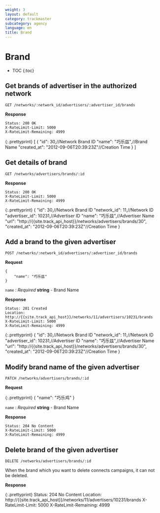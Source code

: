 ```yaml
---
weight: 3
layout: default
category: trackmaster
subcategory: agency
language: en
title: Brand
---
```


# Brand #

* TOC
{:toc}


## Get brands of advertiser in the authorized network

    GET /networks/:network_id/advertisers/:advertiser_id/brands

**Response**

    Status: 200 OK
    X-RateLimit-Limit: 5000
    X-RateLimit-Remaining: 4999


{:.prettyprint}
    [
      {
        "id": 30,//Network Brand ID
        "name": "巧乐兹",//Brand Name
        "created_at": "2012-09-06T20:39:23Z"//Creation Time
      }
    ]


## Get details of brand

    GET /networks/advertisers/brands/:id

**Response**

    Status: 200 OK
    X-RateLimit-Limit: 5000
    X-RateLimit-Remaining: 4999

{:.prettyprint}
    {
        "id": 30,//Network Brand ID
        "network_id": 11,//Network ID
        "advertiser_id": 10231,//Advertiser ID
        "name": "巧乐兹",//Advertiser Name
        "url": "http://{{site.track_api_host}}/networks/advertisers/brands/30",
        "created_at": "2012-09-06T20:39:23Z"//Creation Time
    }


## Add a brand to the given advertiser 

    POST /networks/:network_id/advertisers/:advertiser_id/brands

**Request**

    {
        "name": "巧乐兹"
    }

`name`
: _Required_ **string** - Brand Name

**Response**

    Status: 201 Created 
    Location: http://{{site.track_api_host}}/networks/11/advertisers/10231/brands
    X-RateLimit-Limit: 5000
    X-RateLimit-Remaining: 4999

{:.prettyprint}
    {
        "id": 30,//Network Brand ID
        "network_id": 11,//Network ID
        "advertiser_id": 10231,//Advertiser ID
        "name": "巧乐兹",//Advertiser Name
        "url": "http://{{site.track_api_host}}/networks/advertisers/brands/30",
        "created_at": "2012-09-06T20:39:23Z"//Creation Time
    }


## Modify brand name of the given advertiser 

    PATCH /networks/advertisers/brands/:id

**Request**

{:.prettyprint}
    {
        "name": "巧乐鸡"
    }

`name`
: _Required_ **string** - Brand Name


**Response**

    Status: 204 No Content 
    X-RateLimit-Limit: 5000
    X-RateLimit-Remaining: 4999


## Delete brand of the given advertiser

    DELETE /networks/advertisers/brands/:id

When the brand which you want to delete connects campaigns, it can not be deleted. 

**Response**

{:.prettyprint}
    Status: 204 No Content 
    Location: http://{{site.track_api_host}}/networks/11/advertisers/10231/brands
    X-RateLimit-Limit: 5000
    X-RateLimit-Remaining: 4999

